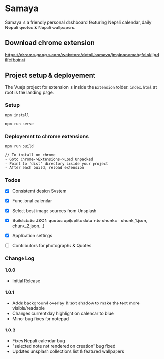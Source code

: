 # Samaya

Samaya is a friendly personal dashboard featuring Nepali calendar, daily Nepali quotes & Nepali wallpapers.

## Download chrome extension
https://chrome.google.com/webstore/detail/samaya/jmpipanemahgfelokjjpdilfcfboinni

## Project setup & deployement

The Vuejs project for extension is inside the `Extension` folder.
`index.html` at root is the landing page.

### Setup
```
npm install

npm run serve
```

### Deployemnt to chrome extensions

```
npm run build

// To install on chrome
- Goto Chrome->Extensions->Load Unpacked
- Point to 'dist' directory inside your project
- After each build, reload extension 
```

### Todos
- [x] Consistemt design System
- [x] Functional calendar
- [x] Select best image sources from Unsplash
- [x] Build static JSON quotes api(splits data into chunks - chunk_1.json, chunk_2.json...)
- [x] Application settings
- [ ] Contributors for photographs & Quotes


### Change Log

#### 1.0.0

- Initial Release

#### 1.0.1 
- Adds background overlay & text shadow to make the text more visible/readable
- Changes current day highlight on calendar to blue
- Minor bug fixes for notepad

#### 1.0.2
- Fixes Nepali calendar bug
- "selected note not rendered on creation" bug fixed
- Updates unsplash collections list & featured wallpapers